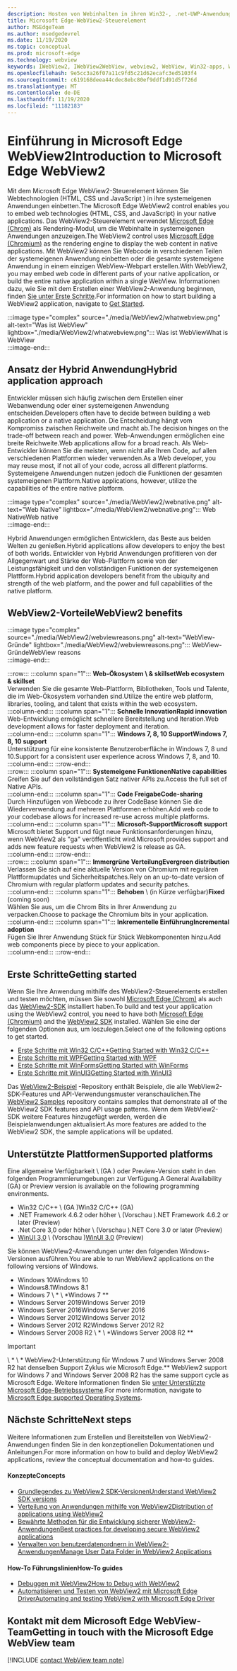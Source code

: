 ```yaml
---
description: Hosten von Webinhalten in ihren Win32-, .net-UWP-Anwendungen mit dem Microsoft Edge WebView2-Steuerelement
title: Microsoft Edge-WebView2-Steuerelement
author: MSEdgeTeam
ms.author: msedgedevrel
ms.date: 11/19/2020
ms.topic: conceptual
ms.prod: microsoft-edge
ms.technology: webview
keywords: IWebView2, IWebView2WebView, webview2, WebView, Win32-apps, Win32, Edge, ICoreWebView2, CoreWebView2, ICoreWebView2Host, Browser-Steuerelement, Edge-HTML, Windows Forms, WinForms, WPF, .net, WinUI, Projekt-Wiedervereinigung
ms.openlocfilehash: 9e5cc3a26f07a11c9fd5c21d62ecafc3ed5103f4
ms.sourcegitcommit: c619168deea44cdec8ebc80ef9ddf1d91d5f726d
ms.translationtype: MT
ms.contentlocale: de-DE
ms.lasthandoff: 11/19/2020
ms.locfileid: "11182183"
---
```

# <span data-ttu-id="d1157-104">Einführung in Microsoft Edge WebView2</span><span class="sxs-lookup"><span data-stu-id="d1157-104">Introduction to Microsoft Edge WebView2</span></span>  

<span data-ttu-id="d1157-105">Mit dem Microsoft Edge WebView2-Steuerelement können Sie Webtechnologien (HTML, CSS und JavaScript \) in ihre systemeigenen Anwendungen einbetten.</span><span class="sxs-lookup"><span data-stu-id="d1157-105">The Microsoft Edge WebView2 control enables you to embed web technologies \(HTML, CSS, and JavaScript\) in your native applications.</span></span>  <span data-ttu-id="d1157-106">Das WebView2-Steuerelement verwendet [Microsoft Edge (Chrom)][MicrosoftedgeinsiderMain] als Rendering-Modul, um die Webinhalte in systemeigenen Anwendungen anzuzeigen.</span><span class="sxs-lookup"><span data-stu-id="d1157-106">The WebView2 control uses [Microsoft Edge (Chromium)][MicrosoftedgeinsiderMain] as the rendering engine to display the web content in native applications.</span></span>  <span data-ttu-id="d1157-107">Mit WebView2 können Sie Webcode in verschiedenen Teilen der systemeigenen Anwendung einbetten oder die gesamte systemeigene Anwendung in einem einzigen WebView-Webpart erstellen.</span><span class="sxs-lookup"><span data-stu-id="d1157-107">With WebView2, you may embed web code in different parts of your native application, or build the entire native application within a single WebView.</span></span>  <span data-ttu-id="d1157-108">Informationen dazu, wie Sie mit dem Erstellen einer WebView2-Anwendung beginnen, finden [Sie unter Erste Schritte](#getting-started).</span><span class="sxs-lookup"><span data-stu-id="d1157-108">For information on how to start building a WebView2 application, navigate to [Get Started](#getting-started).</span></span>  

:::image type="complex" source="./media/WebView2/whatwebview.png" alt-text="Was ist WebView" lightbox="./media/WebView2/whatwebview.png":::
   <span data-ttu-id="d1157-110">Was ist WebView</span><span class="sxs-lookup"><span data-stu-id="d1157-110">What is WebView</span></span>  
:::image-end:::  

## <span data-ttu-id="d1157-111">Ansatz der Hybrid Anwendung</span><span class="sxs-lookup"><span data-stu-id="d1157-111">Hybrid application approach</span></span>  

<span data-ttu-id="d1157-112">Entwickler müssen sich häufig zwischen dem Erstellen einer Webanwendung oder einer systemeigenen Anwendung entscheiden.</span><span class="sxs-lookup"><span data-stu-id="d1157-112">Developers often have to decide between building a web application or a native application.</span></span>  <span data-ttu-id="d1157-113">Die Entscheidung hängt vom Kompromiss zwischen Reichweite und macht ab.</span><span class="sxs-lookup"><span data-stu-id="d1157-113">The decision hinges on the trade-off between reach and power.</span></span>  <span data-ttu-id="d1157-114">Web-Anwendungen ermöglichen eine breite Reichweite.</span><span class="sxs-lookup"><span data-stu-id="d1157-114">Web applications allow for a broad reach.</span></span>  <span data-ttu-id="d1157-115">Als Web-Entwickler können Sie die meisten, wenn nicht alle Ihren Code, auf allen verschiedenen Plattformen wieder verwenden.</span><span class="sxs-lookup"><span data-stu-id="d1157-115">As a Web developer, you may reuse most, if not all of your code, across all different platforms.</span></span>  <span data-ttu-id="d1157-116">Systemeigene Anwendungen nutzen jedoch die Funktionen der gesamten systemeigenen Plattform.</span><span class="sxs-lookup"><span data-stu-id="d1157-116">Native applications, however, utilize the capabilities of the entire native platform.</span></span>  

:::image type="complex" source="./media/WebView2/webnative.png" alt-text="Web Native" lightbox="./media/WebView2/webnative.png":::
   <span data-ttu-id="d1157-118">Web Native</span><span class="sxs-lookup"><span data-stu-id="d1157-118">Web native</span></span>  
:::image-end:::  

<span data-ttu-id="d1157-119">Hybrid Anwendungen ermöglichen Entwicklern, das Beste aus beiden Welten zu genießen.</span><span class="sxs-lookup"><span data-stu-id="d1157-119">Hybrid applications allow developers to enjoy the best of both worlds.</span></span>  <span data-ttu-id="d1157-120">Entwickler von Hybrid Anwendungen profitieren von der Allgegenwart und Stärke der Web-Plattform sowie von der Leistungsfähigkeit und den vollständigen Funktionen der systemeigenen Plattform.</span><span class="sxs-lookup"><span data-stu-id="d1157-120">Hybrid application developers benefit from the ubiquity and strength of the web platform, and the power and full capabilities of the native platform.</span></span>  

## <span data-ttu-id="d1157-121">WebView2-Vorteile</span><span class="sxs-lookup"><span data-stu-id="d1157-121">WebView2 benefits</span></span>  

:::image type="complex" source="./media/WebView2/webviewreasons.png" alt-text="WebView-Gründe" lightbox="./media/WebView2/webviewreasons.png":::
   <span data-ttu-id="d1157-123">WebView-Gründe</span><span class="sxs-lookup"><span data-stu-id="d1157-123">WebView reasons</span></span>  
:::image-end:::  

:::row:::
   :::column span="1":::
      **<span data-ttu-id="d1157-124">Web-Ökosystem \ & skillset</span><span class="sxs-lookup"><span data-stu-id="d1157-124">Web ecosystem \& skillset</span></span>**  
      <span data-ttu-id="d1157-125">Verwenden Sie die gesamte Web-Plattform, Bibliotheken, Tools und Talente, die im Web-Ökosystem vorhanden sind.</span><span class="sxs-lookup"><span data-stu-id="d1157-125">Utilize the entire web platform, libraries, tooling, and talent that exists within the web ecosystem.</span></span>  
   :::column-end:::
   :::column span="1":::
      **<span data-ttu-id="d1157-126">Schnelle Innovation</span><span class="sxs-lookup"><span data-stu-id="d1157-126">Rapid innovation</span></span>**  
      <span data-ttu-id="d1157-127">Web-Entwicklung ermöglicht schnellere Bereitstellung und Iteration.</span><span class="sxs-lookup"><span data-stu-id="d1157-127">Web development allows for faster deployment and iteration.</span></span>  
   :::column-end:::
   :::column span="1":::
      **<span data-ttu-id="d1157-128">Windows 7, 8, 10 Support</span><span class="sxs-lookup"><span data-stu-id="d1157-128">Windows 7, 8, 10 support</span></span>**  
      <span data-ttu-id="d1157-129">Unterstützung für eine konsistente Benutzeroberfläche in Windows 7, 8 und 10.</span><span class="sxs-lookup"><span data-stu-id="d1157-129">Support for a consistent user experience across Windows 7, 8, and 10.</span></span>  
   :::column-end:::
:::row-end:::  
:::row:::
   :::column span="1":::
      **<span data-ttu-id="d1157-130">Systemeigene Funktionen</span><span class="sxs-lookup"><span data-stu-id="d1157-130">Native capabilities</span></span>**  
      <span data-ttu-id="d1157-131">Greifen Sie auf den vollständigen Satz nativer APIs zu.</span><span class="sxs-lookup"><span data-stu-id="d1157-131">Access the full set of Native APIs.</span></span>  
   :::column-end:::
   :::column span="1":::
      **<span data-ttu-id="d1157-132">Code Freigabe</span><span class="sxs-lookup"><span data-stu-id="d1157-132">Code-sharing</span></span>**  
      <span data-ttu-id="d1157-133">Durch Hinzufügen von Webcode zu ihrer CodeBase können Sie die Wiederverwendung auf mehreren Plattformen erhöhen.</span><span class="sxs-lookup"><span data-stu-id="d1157-133">Add web code to your codebase allows for increased re-use across multiple platforms.</span></span>  
   :::column-end:::
   :::column span="1":::
      **<span data-ttu-id="d1157-134">Microsoft-Support</span><span class="sxs-lookup"><span data-stu-id="d1157-134">Microsoft support</span></span>**  
      <span data-ttu-id="d1157-135">Microsoft bietet Support und fügt neue Funktionsanforderungen hinzu, wenn WebView2 als "ga" veröffentlicht wird.</span><span class="sxs-lookup"><span data-stu-id="d1157-135">Microsoft provides support and adds new feature requests when WebView2 is release as GA.</span></span>  
   :::column-end:::
:::row-end:::  
:::row:::
   :::column span="1":::
      **<span data-ttu-id="d1157-136">Immergrüne Verteilung</span><span class="sxs-lookup"><span data-stu-id="d1157-136">Evergreen distribution</span></span>**  
      <span data-ttu-id="d1157-137">Verlassen Sie sich auf eine aktuelle Version von Chromium mit regulären Plattformupdates und Sicherheitspatches.</span><span class="sxs-lookup"><span data-stu-id="d1157-137">Rely on an up-to-date version of Chromium with regular platform updates and security patches.</span></span>  
   :::column-end:::
   :::column span="1":::
      <span data-ttu-id="d1157-138">**Behoben** \ (in Kürze verfügbar)</span><span class="sxs-lookup"><span data-stu-id="d1157-138">**Fixed** \(coming soon\)</span></span>  
      <span data-ttu-id="d1157-139">Wählen Sie aus, um die Chrom Bits in Ihrer Anwendung zu verpacken.</span><span class="sxs-lookup"><span data-stu-id="d1157-139">Choose to package the Chromium bits in your application.</span></span>  
   :::column-end:::
   :::column span="1":::
      **<span data-ttu-id="d1157-140">Inkrementelle Einführung</span><span class="sxs-lookup"><span data-stu-id="d1157-140">Incremental adoption</span></span>**  
      <span data-ttu-id="d1157-141">Fügen Sie Ihrer Anwendung Stück für Stück Webkomponenten hinzu.</span><span class="sxs-lookup"><span data-stu-id="d1157-141">Add web components piece by piece to your application.</span></span>  
   :::column-end:::
:::row-end:::  

## <span data-ttu-id="d1157-142">Erste Schritte</span><span class="sxs-lookup"><span data-stu-id="d1157-142">Getting started</span></span>  

<span data-ttu-id="d1157-143">Wenn Sie Ihre Anwendung mithilfe des WebView2-Steuerelements erstellen und testen möchten, müssen Sie sowohl [Microsoft Edge (Chrom)][MicrosoftedgeinsiderDownload] als auch das [WebView2-SDK][NugetPackagesMicrosoftWebWebView2] installiert haben.</span><span class="sxs-lookup"><span data-stu-id="d1157-143">To build and test your application using the WebView2 control, you need to have both [Microsoft Edge (Chromium)][MicrosoftedgeinsiderDownload] and the [WebView2 SDK][NugetPackagesMicrosoftWebWebView2] installed.</span></span>  <span data-ttu-id="d1157-144">Wählen Sie eine der folgenden Optionen aus, um loszulegen.</span><span class="sxs-lookup"><span data-stu-id="d1157-144">Select one of the following options to get started.</span></span>  

*   [<span data-ttu-id="d1157-145">Erste Schritte mit Win32 C/C++</span><span class="sxs-lookup"><span data-stu-id="d1157-145">Getting Started with Win32 C/C++</span></span>][Webview2GettingstartedWin32]  
*   [<span data-ttu-id="d1157-146">Erste Schritte mit WPF</span><span class="sxs-lookup"><span data-stu-id="d1157-146">Getting Started with WPF</span></span>][Webview2GettingstartedWpf]  
*   [<span data-ttu-id="d1157-147">Erste Schritte mit WinForms</span><span class="sxs-lookup"><span data-stu-id="d1157-147">Getting Started with WinForms</span></span>][Webview2GettingstartedWinforms]  
*   [<span data-ttu-id="d1157-148">Erste Schritte mit WinUI3</span><span class="sxs-lookup"><span data-stu-id="d1157-148">Getting Started with WinUI3</span></span>][Webview2GettingstartedWinui]  

<span data-ttu-id="d1157-149">Das [WebView2-Beispiel][GithubMicrosoftedgeWebview2samples] -Repository enthält Beispiele, die alle WebView2-SDK-Features und API-Verwendungsmuster veranschaulichen.</span><span class="sxs-lookup"><span data-stu-id="d1157-149">The [WebView2 Samples][GithubMicrosoftedgeWebview2samples] repository contains samples that demonstrate all of the WebView2 SDK features and API usage patterns.</span></span>  <span data-ttu-id="d1157-150">Wenn dem WebView2-SDK weitere Features hinzugefügt werden, werden die Beispielanwendungen aktualisiert.</span><span class="sxs-lookup"><span data-stu-id="d1157-150">As more features are added to the WebView2 SDK, the sample applications will be updated.</span></span>  

## <span data-ttu-id="d1157-151">Unterstützte Plattformen</span><span class="sxs-lookup"><span data-stu-id="d1157-151">Supported platforms</span></span>  

<span data-ttu-id="d1157-152">Eine allgemeine Verfügbarkeit \ (GA \) oder Preview-Version steht in den folgenden Programmierumgebungen zur Verfügung.</span><span class="sxs-lookup"><span data-stu-id="d1157-152">A General Availability \(GA\) or Preview version is available on the following programming environments.</span></span>  

*   <span data-ttu-id="d1157-153">Win32 C/C++ \ (GA \)</span><span class="sxs-lookup"><span data-stu-id="d1157-153">Win32 C/C++ \(GA\)</span></span>  
*   <span data-ttu-id="d1157-154">.NET Framework 4.6.2 oder höher \ (Vorschau \)</span><span class="sxs-lookup"><span data-stu-id="d1157-154">.NET Framework 4.6.2 or later \(Preview\)</span></span>  
*   <span data-ttu-id="d1157-155">.Net Core 3,0 oder höher \ (Vorschau \)</span><span class="sxs-lookup"><span data-stu-id="d1157-155">.NET Core 3.0 or later \(Preview\)</span></span>  
*   <span data-ttu-id="d1157-156">[WinUI 3,0][UwpToolkitsWinui3] \ (Vorschau \)</span><span class="sxs-lookup"><span data-stu-id="d1157-156">[WinUI 3.0][UwpToolkitsWinui3] \(Preview\)</span></span>  

<span data-ttu-id="d1157-157">Sie können WebView2-Anwendungen unter den folgenden Windows-Versionen ausführen.</span><span class="sxs-lookup"><span data-stu-id="d1157-157">You are able to run WebView2 applications on the following versions of Windows.</span></span>  

*   <span data-ttu-id="d1157-158">Windows 10</span><span class="sxs-lookup"><span data-stu-id="d1157-158">Windows 10</span></span>  
*   <span data-ttu-id="d1157-159">Windows8.1</span><span class="sxs-lookup"><span data-stu-id="d1157-159">Windows 8.1</span></span>  
*   <span data-ttu-id="d1157-160">Windows 7 \ \* \ \*</span><span class="sxs-lookup"><span data-stu-id="d1157-160">Windows 7 \*\*</span></span>  
*   <span data-ttu-id="d1157-161">Windows Server 2019</span><span class="sxs-lookup"><span data-stu-id="d1157-161">Windows Server 2019</span></span>  
*   <span data-ttu-id="d1157-162">Windows Server 2016</span><span class="sxs-lookup"><span data-stu-id="d1157-162">Windows Server 2016</span></span>  
*   <span data-ttu-id="d1157-163">Windows Server 2012</span><span class="sxs-lookup"><span data-stu-id="d1157-163">Windows Server 2012</span></span>  
*   <span data-ttu-id="d1157-164">Windows Server 2012 R2</span><span class="sxs-lookup"><span data-stu-id="d1157-164">Windows Server 2012 R2</span></span>  
*   <span data-ttu-id="d1157-165">Windows Server 2008 R2 \ \* \ \*</span><span class="sxs-lookup"><span data-stu-id="d1157-165">Windows Server 2008 R2 \*\*</span></span>  

> [!IMPORTANT]
> <span data-ttu-id="d1157-166">\ \* \ \* WebView2-Unterstützung für Windows 7 und Windows Server 2008 R2 hat denselben Support Zyklus wie Microsoft Edge.</span><span class="sxs-lookup"><span data-stu-id="d1157-166">\*\* WebView2 support for Windows 7 and Windows Server 2008 R2 has the same support cycle as Microsoft Edge.</span></span>  <span data-ttu-id="d1157-167">Weitere Informationen finden Sie [unter Unterstützte Microsoft Edge-Betriebssysteme][DeployedgeMicrosoftEdgeSupportedOS].</span><span class="sxs-lookup"><span data-stu-id="d1157-167">For more information, navigate to [Microsoft Edge supported Operating Systems][DeployedgeMicrosoftEdgeSupportedOS].</span></span>  

## <span data-ttu-id="d1157-168">Nächste Schritte</span><span class="sxs-lookup"><span data-stu-id="d1157-168">Next steps</span></span>  

<span data-ttu-id="d1157-169">Weitere Informationen zum Erstellen und Bereitstellen von WebView2-Anwendungen finden Sie in den konzeptionellen Dokumentationen und Anleitungen.</span><span class="sxs-lookup"><span data-stu-id="d1157-169">For more information on how to build and deploy WebView2 applications, review the conceptual documentation and how-to guides.</span></span>  

#### <span data-ttu-id="d1157-170">Konzepte</span><span class="sxs-lookup"><span data-stu-id="d1157-170">Concepts</span></span>  

*   [<span data-ttu-id="d1157-171">Grundlegendes zu WebView2 SDK-Versionen</span><span class="sxs-lookup"><span data-stu-id="d1157-171">Understand WebView2 SDK versions</span></span>][Webview2ConceptsVersioning]
*   [<span data-ttu-id="d1157-172">Verteilung von Anwendungen mithilfe von WebView2</span><span class="sxs-lookup"><span data-stu-id="d1157-172">Distribution of applications using WebView2</span></span>][Webview2ConceptsDistribution]  
*   [<span data-ttu-id="d1157-173">Bewährte Methoden für die Entwicklung sicherer WebView2-Anwendungen</span><span class="sxs-lookup"><span data-stu-id="d1157-173">Best practices for developing secure WebView2 applications</span></span>][Webview2ConceptsSecurity]
*   [<span data-ttu-id="d1157-174">Verwalten von benutzerdatenordnern in WebView2-Anwendungen</span><span class="sxs-lookup"><span data-stu-id="d1157-174">Manage User Data Folder in WebView2 Applications</span></span>][Webview2ConceptsUserdatafolder]
 
#### <span data-ttu-id="d1157-175">How-To Führungslinien</span><span class="sxs-lookup"><span data-stu-id="d1157-175">How-To guides</span></span>  

*   [<span data-ttu-id="d1157-176">Debuggen mit WebView2</span><span class="sxs-lookup"><span data-stu-id="d1157-176">How to Debug with WebView2</span></span>][Webview2HowtoDebug]  
*   [<span data-ttu-id="d1157-177">Automatisieren und Testen von WebView2 mit Microsoft Edge Driver</span><span class="sxs-lookup"><span data-stu-id="d1157-177">Automating and testing WebView2 with Microsoft Edge Driver</span></span>][Webview2HowtoWebdriver]  

## <span data-ttu-id="d1157-178">Kontakt mit dem Microsoft Edge WebView-Team</span><span class="sxs-lookup"><span data-stu-id="d1157-178">Getting in touch with the Microsoft Edge WebView team</span></span>  

[!INCLUDE [contact WebView team note](./includes/contact-webview-team-note.md)]  

<!-- links -->  

[Webview2ConceptsDistribution]: ./concepts/distribution.md "Verteilung von Anwendungen mit WebView2 | Microsoft docs"  
[Webview2ConceptsSecurity]: ./concepts/security.md "Bewährte Methoden für die Entwicklung sicherer WebView2-Anwendungen | Microsoft docs"  
[Webview2ConceptsUserdatafolder]: ./concepts/userdatafolder.md "Verwalten des Benutzerdatenordners | Microsoft docs"  
[Webview2ConceptsVersioning]: ./concepts/versioning.md "Grundlegendes zu WebView2 SDK-Versionen | Microsoft docs"  
[Webview2GettingstartedWin32]: ./gettingstarted/win32.md "Erste Schritte mit WebView2 | Microsoft docs"  
[Webview2GettingstartedWinforms]: ./gettingstarted/winforms.md "Erste Schritte mit WebView2 in Windows Forms-Apps (Preview) | Microsoft docs"  
[Webview2GettingstartedWinui]: ./gettingstarted/winui.md "Erste Schritte mit WebView2 in WinUI3 (Preview) | Microsoft docs"  
[Webview2GettingstartedWpf]: ./gettingstarted/wpf.md "Erste Schritte mit WebView2 in WPF (Preview) | Microsoft docs"  
[Webview2HowtoDebug]: ./howto/debug.md "Debuggen mit WebView2 | Microsoft docs"  
[Webview2HowtoWebdriver]: ./howto/webdriver.md "Automatisieren und Testen von WebView2 mit Microsoft Edge Driver | Microsoft docs"  
[Webview2Releasenotes]: ./releasenotes.md "Anmerkungen zu dieser Version von WebView2 SDK | Microsoft docs"  

[UwpToolkitsWinui3]: /uwp/toolkits/winui3/index "Windows-UI-Bibliothek 3 Preview 2 (Juli 2020) | Microsoft docs"  

[DeployedgeMicrosoftEdgeSupportedOS]: /deployedge/microsoft-edge-supported-operating-systems "Microsoft Edge-unterstützte Betriebssysteme | Microsoft docs"  

[GithubMicrosoftedgeWebview2samples]: https://github.com/MicrosoftEdge/WebView2Samples "WebView2-Beispiele-MicrosoftEdge/WebView2Samples | GitHub"  
[GithubMicrosoftedgeWebviewfeddback]: https://github.com/MicrosoftEdge/WebViewFeedback "WebView-Feedback-MicrosoftEdge/WebViewFeedback | GitHub" 

[MicrosoftedgeinsiderMain]: https://www.microsoftedgeinsider.com "Microsoft Edge-Insider"  
[MicrosoftedgeinsiderDownload]: https://www.microsoftedgeinsider.com/download "Microsoft Edge Insider herunterladen"  

[NugetPackagesMicrosoftWebWebView2]: https://www.nuget.org/packages/Microsoft.Web.WebView2 "Microsoft. Web. WebView2 | NuGet-Katalog"  
